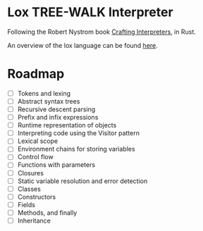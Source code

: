 # Lox TREE-WALK Interpreter

Following the Robert Nystrom book [Crafting Interpreters](http://www.craftinginterpreters.com/), in Rust.

An overview of the lox language can be found [here](http://www.craftinginterpreters.com/the-lox-language.html).

# Roadmap
- [ ] Tokens and lexing
- [ ] Abstract syntax trees
- [ ] Recursive descent parsing
- [ ] Prefix and infix expressions
- [ ] Runtime representation of objects
- [ ] Interpreting code using the Visitor pattern
- [ ] Lexical scope
- [ ] Environment chains for storing variables
- [ ] Control flow
- [ ] Functions with parameters
- [ ] Closures
- [ ] Static variable resolution and error detection
- [ ] Classes
- [ ] Constructors
- [ ] Fields
- [ ] Methods, and finally
- [ ] Inheritance
